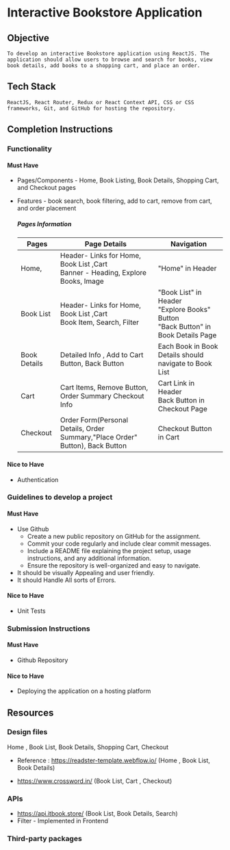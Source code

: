 # Interactive Bookstore Application


## Objective

    To develop an interactive Bookstore application using ReactJS. The application should allow users to browse and search for books, view book details, add books to a shopping cart, and place an order.

## Tech Stack

    ReactJS, React Router, Redux or React Context API, CSS or CSS frameworks, Git, and GitHub for hosting the repository.

## Completion Instructions

### Functionality

#### Must Have

- Pages/Components - Home, Book Listing, Book Details, Shopping Cart, and Checkout pages
- Features - book search, book filtering, add to cart, remove from cart, and order placement

    ##### Pages Information
    | Pages        | Page Details                                                                            | Navigation                                                                                    |
    | ------------ | ----------------------------------------------------------------------------------------|-----------------------------------------------------------------------------------------------|
    | Home,        | Header- Links for  Home, Book List ,Cart  <br /> Banner - Heading, Explore Books, Image | "Home" in Header                                                                              |  
    | Book List    | Header- Links for  Home, Book List ,Cart <br /> Book Item, Search, Filter               |  "Book List" in Header <br /> "Explore Books" Button <br /> "Back Button" in Book Details Page|
    | Book Details | Detailed Info , Add to Cart Button, Back Button                                         | Each Book in Book Details should navigate to Book List|                                       |
    | Cart         | Cart Items, Remove Button, Order Summary Checkout Info                                  |  Cart Link in Header <br /> Back Button in Checkout Page                                      | 
    | Checkout     | Order Form(Personal Details, Order Summary,"Place Order" Button), Back Button           | Checkout Button in Cart                                                                       |

#### Nice to Have

- Authentication

### Guidelines to develop a project

#### Must Have
* Use Github
    * Create a new public repository on GitHub for the assignment.
    * Commit your code regularly and include clear commit messages.
    * Include a README file explaining the project setup, usage instructions, and any additional information.
    * Ensure the repository is well-organized and easy to navigate.
* It should be visually Appealing and user friendly.
* It should Handle All sorts of Errors.

#### Nice to Have
- Unit Tests

### Submission Instructions

#### Must Have

* Github Repository

#### Nice to Have

* Deploying the application on a hosting platform

## Resources

### Design files

Home ,  Book List, Book Details, Shopping Cart, Checkout
* Reference : https://readster-template.webflow.io/ (Home ,  Book List, Book Details)
- https://www.crossword.in/ (Book List, Cart , Checkout)

### APIs
* https://api.itbook.store/ (Book List, Book Details, Search) 
* Filter - Implemented in Frontend

### Third-party packages

